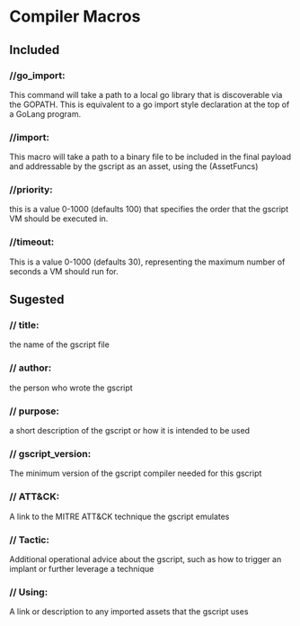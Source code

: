 # Compiler Macros

## Included

### //go_import:

This command will take a path to a local go library that is discoverable via the GOPATH. This is equivalent to a go import style declaration at the top of a GoLang program.

### //import:

This macro will take a path to a binary file to be included in the final payload and addressable by the gscript as an asset, using the (AssetFuncs)

### //priority:

this is a value 0-1000 (defaults 100) that specifies the order that the gscript VM should be executed in.

### //timeout:

This is a value 0-1000 (defaults 30), representing the maximum number of seconds a VM should run for.

## Sugested

### // title:

the name of the gscript file

### // author:

the person who wrote the gscript

### // purpose:

a short description of the gscript or how it is intended to be used

### // gscript_version:

The minimum version of the gscript compiler needed for this gscript

### // ATT&CK:

A link to the MITRE ATT&CK technique the gscript emulates

### // Tactic:

Additional operational advice about the gscript, such as how to trigger an implant or further leverage a technique

### // Using:

A link or description to any imported assets that the gscript uses
